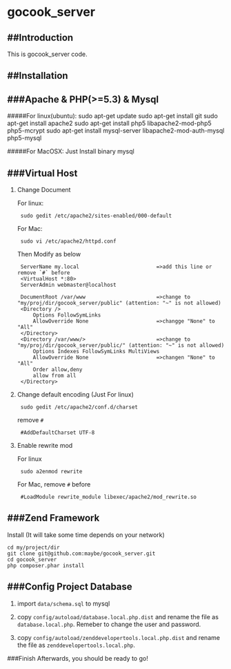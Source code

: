 gocook_server
=============

##Introduction
------------
This is gocook_server code.


##Installation
------------


###Apache & PHP(>=5.3) & Mysql
----------------------------
#####For linux(ubuntu):
	sudo apt-get update
	sudo apt-get install git
	sudo apt-get install apache2
	sudo apt-get install php5 libapache2-mod-php5 php5-mcrypt
	sudo apt-get install mysql-server libapache2-mod-auth-mysql php5-mysql

#####For MacOSX:
Just Install binary mysql


###Virtual Host
------------

1. Change Document
	
	For linux:
	
		sudo gedit /etc/apache2/sites-enabled/000-default 
	
	For Mac:
		
		sudo vi /etc/apache2/httpd.conf
	
	Then Modify as below
    
    	ServerName my.local  						=>add this line or remove `#` before
		<VirtualHost *:80>
		ServerAdmin webmaster@localhost

		DocumentRoot /var/www						=>change to "my/proj/dir/gocook_server/public" (attention: "~" is not allowed)
		<Directory />
			Options FollowSymLinks
			AllowOverride None						=>changge "None" to "All"	
		</Directory>
		<Directory /var/www/>						=>change to "my/proj/dir/gocook_server/public/" (attention: "~" is not allowed)
			Options Indexes FollowSymLinks MultiViews
			AllowOverride None						=>changen "None" to "All"
			Order allow,deny
			allow from all
		</Directory>

2. Change default encoding (Just For linux)
	
		sudo gedit /etc/apache2/conf.d/charset

	remove `#`
	
		#AddDefaultCharset UTF-8
	
3. Enable rewrite mod
	
	For linux	
	
		sudo a2enmod rewrite
	
	For Mac, remove `#` before
	
		#LoadModule rewrite_module libexec/apache2/mod_rewrite.so
		
	


###Zend Framework
----------------------------
Install (It will take some time depends on your network)

	cd my/project/dir
	git clone git@github.com:maybe/gocook_server.git
	cd gocook_server
	php composer.phar install


###Config Project Database
----------------------------
1. import `data/schema.sql` to mysql

2. copy `config/autoload/database.local.php.dist` and rename the file as `database.local.php`. Remeber to change the user and password.
2. copy `config/autoload/zenddevelopertools.local.php.dist` and rename the file as `zenddevelopertools.local.php`.

###Finish
Afterwards, you should be ready to go!
